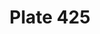 ---
flag: 
order: '112'
pid: '425'
an: '11'
title: Plate 425
rev_year: 
_date: 6 novembre 1802
caption: Voile et Tunique à la Vestale.
translation: Vestal Virgin Veil and Tunic
student: Zoë Dostal
keywords: Récamier, Vestal, Virgin
column: 
flag_translation: 
permalink: /plates/425
layout: plate-page
---